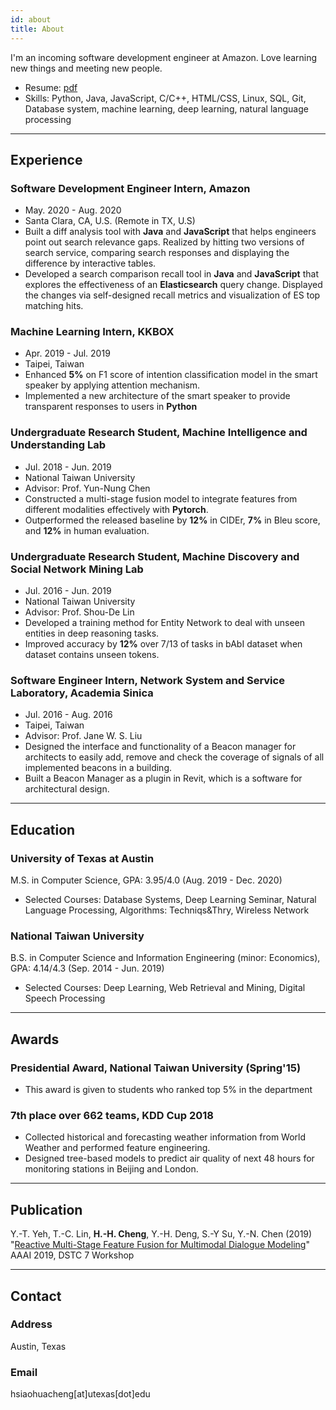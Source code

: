 ```yaml
---
id: about
title: About
---
```


I'm an incoming software development engineer at Amazon. Love learning new things and meeting new people.

- Resume: <a href="./assets/Resume.pdf" target="_blank">pdf</a>
- Skills: Python, Java, JavaScript, C/C++, HTML/CSS, Linux, SQL, Git, Database system, machine learning, deep learning, natural language processing

---

## Experience
### Software Development Engineer Intern, Amazon

- May. 2020 - Aug. 2020
- Santa Clara, CA, U.S. (Remote in TX, U.S)
- Built a diff analysis tool with **Java** and **JavaScript** that helps engineers point out search relevance gaps. Realized by hitting two versions of search service, comparing search responses and displaying the difference by interactive tables.
- Developed a search comparison recall tool in **Java** and **JavaScript** that explores the effectiveness of an **Elasticsearch** query change. Displayed the changes via self-designed recall metrics and visualization of ES top matching hits.

### Machine Learning Intern, KKBOX
- Apr. 2019 - Jul. 2019
- Taipei, Taiwan
- Enhanced **5\%** on F1 score of intention classification model in the smart speaker by applying attention mechanism.
- Implemented a new architecture of the smart speaker to provide transparent responses to users in **Python**

### Undergraduate Research Student, Machine Intelligence and Understanding Lab
- Jul. 2018 - Jun. 2019
- National Taiwan University
- Advisor: Prof. Yun-Nung Chen
- Constructed a multi-stage fusion model to integrate features from different modalities effectively with **Pytorch**.
- Outperformed the released baseline by **12\%** in CIDEr, **7\%** in Bleu score, and **12\%** in human evaluation.

### Undergraduate Research Student, Machine Discovery and Social Network Mining Lab
- Jul. 2016 - Jun. 2019
- National Taiwan University
- Advisor: Prof. Shou-De Lin
- Developed a training method for Entity Network to deal with unseen entities in deep reasoning tasks.
- Improved accuracy by **12\%** over 7/13 of tasks in bAbI dataset when dataset contains unseen tokens.

### Software Engineer Intern, Network System and Service Laboratory, Academia Sinica
- Jul. 2016 - Aug. 2016
- Taipei, Taiwan
- Advisor: Prof. Jane W. S. Liu
- Designed the interface and functionality of a Beacon manager for architects to easily add, remove and check the coverage of signals of all implemented beacons in a building.
- Built a Beacon Manager as a plugin in Revit, which is a software for architectural design.

---

## Education
### University of Texas at Austin 
M.S. in Computer Science, GPA: 3.95/4.0 (Aug. 2019 - Dec. 2020) 
- Selected Courses: Database Systems, Deep Learning Seminar, Natural Language Processing, Algorithms: Techniqs\&Thry, Wireless Network

### National Taiwan University
B.S. in Computer Science and Information Engineering (minor: Economics), GPA: 4.14/4.3 (Sep. 2014 - Jun. 2019)
- Selected Courses: Deep Learning, Web Retrieval and Mining, Digital Speech Processing

---

## Awards
### Presidential Award, National Taiwan University (Spring'15)
- This award is given to students who ranked top 5\% in the department

### 7th place over 662 teams, KDD Cup 2018
- Collected historical and forecasting weather information from World Weather and performed feature engineering.
- Designed tree-based models to predict air quality of next 48 hours for monitoring stations in Beijing and London.

---

## Publication
Y.-T. Yeh, T.-C. Lin, **H.-H. Cheng**, Y.-H. Deng, S.-Y Su, Y.-N. Chen (2019) "<a href="https://arxiv.org/pdf/1908.05067.pdf" target="_blank">Reactive Multi-Stage Feature Fusion for Multimodal Dialogue Modeling</a>" AAAI 2019, DSTC 7 Workshop

---

## Contact
### Address
Austin, Texas

### Email
hsiaohuacheng[at]utexas[dot]edu
